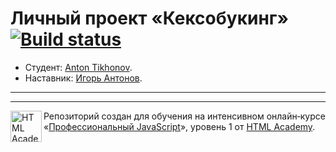# Личный проект «Кексобукинг» [![Build status][travis-image]][travis-url]

* Студент: [Anton Tikhonov](https://up.htmlacademy.ru/javascript/12/user/198680).
* Наставник: [Игорь Антонов](https://htmlacademy.ru/profile/antonov).

---


---

<a href="https://htmlacademy.ru/intensive/javascript"><img align="left" width="50" height="50" alt="HTML Academy" src="https://up.htmlacademy.ru/static/img/intensive/javascript/logo-for-github-2.png"></a>

Репозиторий создан для обучения на интенсивном онлайн‑курсе «[Профессиональный JavaScript](https://htmlacademy.ru/intensive/javascript)», уровень 1 от [HTML Academy](https://htmlacademy.ru).

[travis-image]: https://travis-ci.org/htmlacademy-javascript/198680-keksobooking.svg?branch=master
[travis-url]: https://travis-ci.org/htmlacademy-javascript/198680-keksobooking

